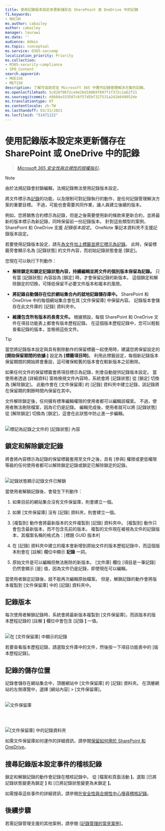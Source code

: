 ```yaml
---
title: 使用記錄版本設定來更新儲存在 SharePoint 或 OneDrive 中的記錄
f1.keywords:
- NOCSH
ms.author: cabailey
author: cabailey
manager: laurawi
ms.date: ''
audience: Admin
ms.topic: conceptual
ms.service: O365-seccomp
localization_priority: Priority
ms.collection:
- M365-security-compliance
- SPO_Content
search.appverid:
- MOE150
- MET150
description: 了解可協助您在 Microsoft 365 中實作記錄管理解決方案的記錄。
ms.openlocfilehash: 5c828f06f2ce9e2bd18869f897f1f372c1a62f21
ms.sourcegitcommit: d4604e333507c6f57d5bf327531a241b649052de
ms.translationtype: HT
ms.contentlocale: zh-TW
ms.lasthandoff: 03/31/2021
ms.locfileid: "51471122"
---
```

# <a name="use-record-versioning-to-update-records-stored-in-sharepoint-or-onedrive"></a>使用記錄版本設定來更新儲存在 SharePoint 或 OneDrive 中的記錄

>*[Microsoft 365 安全性與合規性的授權指引](/office365/servicedescriptions/microsoft-365-service-descriptions/microsoft-365-tenantlevel-services-licensing-guidance/microsoft-365-security-compliance-licensing-guidance)。*

>[!NOTE] 
> 由於法規記錄會封鎖編輯，法規記錄無法使用記錄版本設定。

將文件標示為[記錄](records-management.md#records)的功能，以及限制可對記錄執行的動作，是任何記錄管理解決方案的重要目標。 不過，可能也會需要共同作業，讓人員建立後續的版本。

例如，您將銷售合約標示為記錄，但是之後需要使用新的條款來更新合約，並將最新的版本標示為新記錄，同時保留前一份記錄版本。 針對這些類型的案例，SharePoint 和 OneDrive 支援 *記錄版本設定*。 OneNote 筆記本資料夾不支援記錄版本設定。

若要使用記錄版本設定，請先[為文件加上標籤並將它標示為記錄](declare-records.md)。 此時，保留標籤旁會顯示名為 [記錄狀態] 的文件內容，而初始記錄狀態會是 [鎖定]。 

您現在可以執行下列動作：

  - **解除鎖定和鎖定記錄狀態內容，持續編輯並將文件的個別版本保留為記錄。** 只有當 [記錄狀態] 內容設為 [鎖定] 時，才會保留記錄的新版本。 這個鎖定和解除鎖定的切換，可降低保留不必要文件版本和複本的風險。

  - **將記錄自動儲存在位於網站集合內的就地記錄儲存庫中。** SharePoint 和 OneDrive 中的每個網站集合會在其 [文件保留庫] 中保留內容。 記錄版本會儲存在此文件庫的 [記錄] 資料夾中。

  - **維護包含所有版本的長青文件。** 根據預設，每個 SharePoint 和 OneDrive 文件在項目功能表上都會有版本歷程記錄。 在這個版本歷程記錄中，您可以輕鬆查看記錄的版本，並檢視這些文件。

> [!TIP]
> 當您將記錄版本設定與具有刪除動作的保留標籤一起使用時，建議您將保留設定的 **[開始保留期間的依據:]** 設定為 **[標籤項目時]**。 利用此標籤設定，每個新記錄版本保留期間的開始將會重設，這可確保較舊的版本會在較新版本之前刪除。

如果任何文件的保留標籤會將項目標示為記錄，則會自動提供記錄版本設定。 當使用者透過 [詳細資料] 窗格檢視文件內容時，系統會將 [記錄狀態] 從 [鎖定] 切換為 [解除鎖定]。 此動作會在 [文件保留庫] 的 [記錄] 資料夾中建立記錄，該記錄將在保留期的剩餘時間內保留在其中。 

文件解除鎖定後，任何擁有標準編輯權限的使用者都可以編輯該檔案。 不過，使用者無法刪除檔案，因為它仍是記錄。 編輯完成後，使用者就可以將 [記錄狀態] 從 [解除鎖定] 切換為 [鎖定]，這會在此狀態中防止進一步編輯。
<br/><br/>

![標記為記錄之文件的 [記錄狀態] 內容](../media/recordversioning8.png)

## <a name="locking-and-unlocking-a-record"></a>鎖定和解除鎖定記錄

將會將內容標示為記錄的保留標籤套用至文件之後，具有 [參與] 權限或更低權限等級的任何使用者都可以解除鎖定記錄或鎖定已解除鎖定的記錄。
<br/><br/>

![記錄狀態顯示記錄文件已解鎖](../media/recordversioning9.png)

當使用者解鎖記錄後，會發生下列動作：

1. 如果目前的網站集合沒有文件保留庫，則會建立一個。

2. 如果 [文件保留庫] 沒有 [記錄] 資料夾，則會建立一個。

3. [複製到] 動作會將最新版本的文件複製到 [記錄] 資料夾中。 [複製到] 動作只會包含最新版本，而不包含先前的版本。 複製的文件現在被視為文件的記錄版本，其檔案名稱的格式為：\[標題 GUID 版本\#\]

4. 在 [記錄] 資料夾中建立的複本會新增到原始文件的版本歷程記錄中，而這個版本則會在 [註解] 欄位中顯示 **記錄** 一詞。

5. 原始文件是可以編輯但無法刪除的新版本。 [文件庫] 欄位 [項目是一筆記錄] 仍然會顯示 [是] 值，因為文件仍是記錄，即使現在可以編輯。

當使用者鎖定記錄後，就不能再次編輯原始檔案。 但是，解鎖記錄的動作會將版本複製到 [文件保留庫] 中的 [記錄] 資料夾中。

## <a name="record-versions"></a>記錄版本

每次使用者解鎖記錄時，系統會將最新版本複製到 [文件保留庫]，而該版本的版本歷程記錄的 [註解 **]** 欄位中會包含 [記錄 **]** 一值。
<br/><br/>

![在 [文件保留庫] 中顯示的記錄](../media/recordversioning10.png)

若要查看版本歷程記錄，請選取文件庫中的文件，然後按一下項目功能表中的 [版本歷程記錄]。

## <a name="where-records-are-stored"></a>記錄的儲存位置

記錄會儲存在網站集合中，頂層網站中 [文件保留庫] 的 [記錄] 資料夾。 在頂層網站的左側導覽中，選擇 [網站內容] \> [文件保留庫]。
<br/><br/>

![文件保留庫](../media/recordversioning11.png)

<br/><br/>

![[文件保留庫] 中的記錄資料夾](../media/recordversioning12.png)

如需文件保留庫如何運作的詳細資訊，請參閱[保留如何用於 SharePoint 和 OneDrive](retention-policies-sharepoint.md#how-retention-works-for-sharepoint-and-onedrive)。

## <a name="searching-the-audit-log-for-record-versioning-events"></a>搜尋記錄版本設定事件的稽核記錄

鎖定和解鎖記錄的動作會記錄在稽核記錄中。 從 [檔案和頁面活動 **]**，選取 [已將記錄狀態變更為鎖定 **]** 和 [已將記錄狀態變更為未鎖定 **]**。

如需搜尋這些事件的詳細資訊，請參閱[在安全性與合規性中心搜尋稽核記錄](search-the-audit-log-in-security-and-compliance.md#file-and-page-activities)。

## <a name="next-steps"></a>後續步驟

若需記錄管理支援的其他案例，請參閱 [[記錄管理的常見案例]](get-started-with-records-management.md#common-scenarios-for-records-management)。